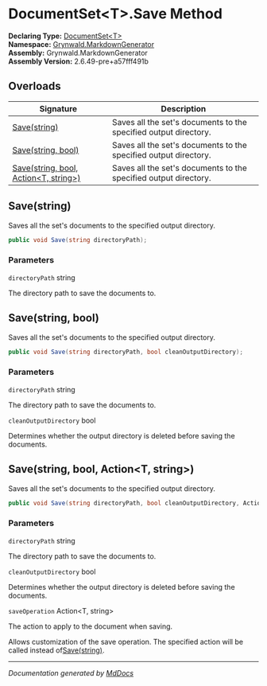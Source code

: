 ﻿<!--  
  <auto-generated>   
    The contents of this file were generated by a tool.  
    Changes to this file may be list if the file is regenerated  
  </auto-generated>   
-->

# DocumentSet\<T\>.Save Method

**Declaring Type:** [DocumentSet\<T\>](../index.md)  
**Namespace:** [Grynwald.MarkdownGenerator](../../index.md)  
**Assembly:** Grynwald.MarkdownGenerator  
**Assembly Version:** 2.6.49\-pre+a57fff491b

## Overloads

| Signature                                                                  | Description                                                      |
| -------------------------------------------------------------------------- | ---------------------------------------------------------------- |
| [Save(string)](#savestring)                                                | Saves all the set's documents to the specified output directory. |
| [Save(string, bool)](#savestring-bool)                                     | Saves all the set's documents to the specified output directory. |
| [Save(string, bool, Action\<T, string\>)](#savestring-bool-actiont-string) | Saves all the set's documents to the specified output directory. |

## Save(string)

Saves all the set's documents to the specified output directory.

```csharp
public void Save(string directoryPath);
```

### Parameters

`directoryPath`  string

The directory path to save the documents to.

## Save(string, bool)

Saves all the set's documents to the specified output directory.

```csharp
public void Save(string directoryPath, bool cleanOutputDirectory);
```

### Parameters

`directoryPath`  string

The directory path to save the documents to.

`cleanOutputDirectory`  bool

Determines whether the output directory is deleted before saving the documents.

## Save(string, bool, Action\<T, string\>)

Saves all the set's documents to the specified output directory.

```csharp
public void Save(string directoryPath, bool cleanOutputDirectory, Action<T, string> saveOperation);
```

### Parameters

`directoryPath`  string

The directory path to save the documents to.

`cleanOutputDirectory`  bool

Determines whether the output directory is deleted before saving the documents.

`saveOperation`  Action\<T, string\>

The action to apply to the document when saving.

Allows customization of the save operation. The specified action will be called instead of[Save(string)](../../IDocument/methods/Save.md).

___

*Documentation generated by [MdDocs](https://github.com/ap0llo/mddocs)*
